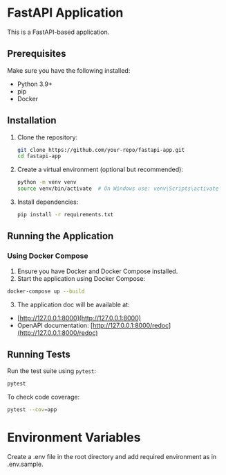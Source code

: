 # FastAPI Application

This is a FastAPI-based application.

## Prerequisites

Make sure you have the following installed:
- Python 3.9+
- pip
- Docker

## Installation

1. Clone the repository:
   ```bash
   git clone https://github.com/your-repo/fastapi-app.git
   cd fastapi-app
   ```

2. Create a virtual environment (optional but recommended):
   ```bash
   python -m venv venv
   source venv/bin/activate  # On Windows use: venv\Scripts\activate
   ```

3. Install dependencies:
   ```bash
   pip install -r requirements.txt
   ```

## Running the Application

### Using Docker Compose

1. Ensure you have Docker and Docker Compose installed.
2. Start the application using Docker Compose:
```bash
docker-compose up --build
```
3. The application doc will be available at:
- [http://127.0.0.1:8000](http://127.0.0.1:8000)
- OpenAPI documentation: [http://127.0.0.1:8000/redoc](http://127.0.0.1:8000/redoc)

## Running Tests

Run the test suite using `pytest`:
```bash
pytest
```

To check code coverage:
```bash
pytest --cov=app
```

# Environment Variables
Create a .env file in the root directory and add required environment as in .env.sample.